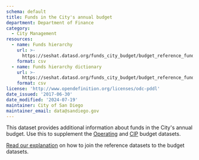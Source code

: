 ```yaml
---
schema: default
title: Funds in the City's annual budget
department: Department of Finance
category:
  - City Management
resources:
  - name: Funds hierarchy
    url: >-
      https://seshat.datasd.org/funds_city_budget/budget_reference_funds_datasd.csv
    format: csv
  - name: Funds hierarchy dictionary
    url: >-
      https://seshat.datasd.org/funds_city_budget/budget_reference_funds_dictionary_datasd.csv
    format: csv
license: 'http://www.opendefinition.org/licenses/odc-pddl'
date_issued: '2017-06-30'
date_modified: '2024-07-19'
maintainer: City of San Diego
maintainer_email: data@sandiego.gov
---
```

This dataset provides additional information about funds in the City's annual budget. Use this to supplement the [Operating](/datasets/operating-budget/) and [CIP](/datasets/capital-budget-fy/) budget datasets. 
<!--more-->

[Read our explanation](/budget-topic/) on how to join the reference datasets to the budget datasets.